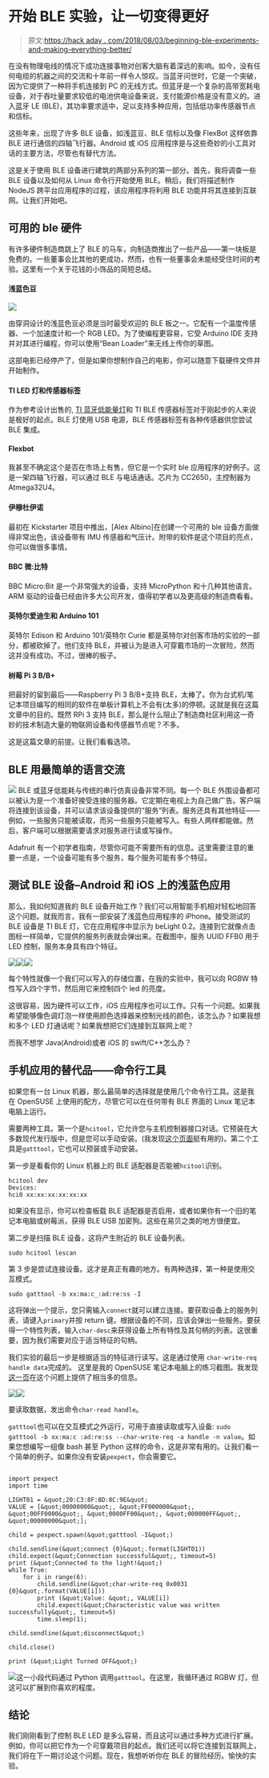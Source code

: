 # 开始 BLE 实验，让一切变得更好

> 原文:[https://hack aday . com/2018/08/03/beginning-ble-experiments-and-making-everything-better/](https://hackaday.com/2018/08/03/beginning-ble-experiments-and-making-everything-better/)

在没有物理电线的情况下成功连接事物对创客大脑有着深远的影响。如今，没有任何电缆的机器之间的交流和十年前一样令人惊叹。当蓝牙问世时，它是一个突破，因为它提供了一种将手机连接到 PC 的无线方式。但蓝牙是一个复杂的高带宽耗电设备，对于吞吐量要求较低的电池供电设备来说，支付能源价格是没有意义的。进入蓝牙 LE (BLE)，其功率要求适中，足以支持多种应用，包括低功率传感器节点和信标。

这些年来，出现了许多 BLE 设备，如浅蓝豆、BLE 信标以及像 FlexBot 这样依靠 BLE 进行通信的四轴飞行器。Android 或 iOS 应用程序是与这些奇妙的小工具对话的主要方法，尽管也有替代方法。

这是关于使用 BLE 设备进行建筑的两部分系列的第一部分。首先，我将调查一些 BLE 设备以及如何从 Linux 命令行开始使用 BLE。稍后，我们将描述制作 NodeJS 跨平台应用程序的过程，该应用程序将利用 BLE 功能并将其连接到互联网。让我们开始吧。

## 可用的 ble 硬件

有许多硬件制造商跳上了 BLE 的马车，向制造商推出了一些产品——第一块板是免费的。一些董事会比其他的更成功，然而，也有一些董事会未能经受住时间的考验。这里有一个关于花钱的小饰品的简短总结。

#### 浅蓝色豆

![](../Images/d8a838b8d9e3e0d52520bffbcb55583d.png)

由穿洞设计的浅蓝色豆必须是当时最受欢迎的 BLE 板之一。它配有一个温度传感器、一个加速度计和一个 RGB LED。为了使编程更容易，它受 Arduino IDE 支持并对其进行编程，你可以使用“Bean Loader”来无线上传你的草图。

这部电影已经停产了，但是如果你想制作自己的电影，你可以随意下载硬件文件并开始制作。

#### TI LED 灯和传感器标签

作为参考设计出售的, [TI 蓝牙低能量灯](http://www.ti.com/tool/TIDC-BLUETOOTH-LOW-ENERGY-LIGHT)和 TI BLE 传感器标签对于刚起步的人来说是极好的起点。BLE 灯使用 USB 电源，BLE 传感器标签有各种传感器供您尝试 BLE 集成。

#### Flexbot

我甚至不确定这个是否在市场上有售，但它是一个实时 ble 应用程序的好例子。这是一架四轴飞行器，可以通过 BLE 与电话通话。芯片为 CC2650，主控制器为 Atmega32U4。

#### 伊穆杜伊诺

最初在 Kickstarter 项目中推出，[Alex Albino]在创建一个可用的 ble 设备方面做得非常出色，该设备带有 IMU 传感器和气压计。附带的软件是这个项目的亮点，你可以做很多事情。

#### BBC 微:比特

BBC Micro:Bit 是一个非常强大的设备，支持 MicroPython 和十几种其他语言。ARM 驱动的设备已经由许多大公司开发，值得初学者以及更高级的制造商看看。

#### 英特尔爱迪生和 Arduino 101

英特尔 Edison 和 Arduino 101/英特尔 Curie 都是英特尔对创客市场的实验的一部分，都被砍掉了。他们支持 BLE，并被认为是进入可穿戴市场的一次冒险，然而这并没有成功。不过，很棒的板子。

#### 树莓 Pi 3 B/B+

把最好的留到最后——Raspberry Pi 3 B/B+支持 BLE，太棒了。你为台式机/笔记本项目编写的相同的软件在单板计算机上不会有(太多)的停顿。这就是我在这篇文章中的目的。既然 RPi 3 支持 BLE，那么是什么阻止了制造商社区利用这一奇妙的技术制造大量的物联网设备和传感器节点呢？不多。

这是这篇文章的前提。让我们看看选项。

## BLE 用最简单的语言交流

![](../Images/0bed0c0b05099aad10d2d772733bc1e2.png) BLE 或蓝牙低能耗与传统的串行仿真设备非常不同。每一个 BLE 外围设备都可以被认为是一个准备好接受连接的服务器。它定期在电视上为自己做广告。客户端将连接到该设备，并可以请求该设备提供的“服务”列表。服务还具有其他特征——例如，一些服务只能被读取，而另一些服务只能被写入。有些人两样都能做。然后，客户端可以根据需要请求对服务进行读或写操作。

Adafruit 有一个初学者指南，尽管你可能不需要所有的信息。这里需要注意的重要一点是，一个设备可能有多个服务，每个服务可能有多个特征。

## 测试 BLE 设备–Android 和 iOS 上的浅蓝色应用

那么，我如何知道我的 BLE 设备开始工作？我们可以用智能手机相对轻松地回答这个问题。就我而言，我有一部安装了浅蓝色应用程序的 iPhone。接受测试的 BLE 设备是 TI BLE 灯，它在应用程序中显示为 beLight 0.2。连接到它就像点击图标一样简单，它提供的服务列表就会弹出来。在截图中，服务 UUID FFB0 用于 LED 控制，服务本身具有四个特征。

[![](../Images/f5ff555888744a6e6d9c09956d2268ea.png)](https://hackaday.com/2018/08/03/beginning-ble-experiments-and-making-everything-better/screen-shot-2018-07-29-at-1-22-14-am/)[![](../Images/c13444ec76422e2f4357680406c59942.png)](https://hackaday.com/2018/08/03/beginning-ble-experiments-and-making-everything-better/screen-shot-2018-07-29-at-1-22-49-am/)[![](../Images/3bfe1f5b17f5233d0b62b723494c59d0.png)](https://hackaday.com/2018/08/03/beginning-ble-experiments-and-making-everything-better/screen-shot-2018-07-29-at-1-23-36-am/)

每个特性就像一个我们可以写入的存储位置，在我的实验中，我可以向 RGBW 特性写入四个字节，然后用它来控制四个 led 的亮度。

这很容易，因为硬件可以工作，iOS 应用程序也可以工作。只有一个问题。如果我希望能够像色调灯泡一样使用颜色选择器来控制光线的颜色，该怎么办？如果我想和多个 LED 灯通话呢？如果我想把它们连接到互联网上呢？

而我不想学 Java(Android)或者 iOS 的 swift/C++怎么办？

## 手机应用的替代品——命令行工具

如果您有一台 Linux 机器，那么最简单的选择就是使用几个命令行工具。这是我在 OpenSUSE 上使用的配方，尽管它可以在任何带有 BLE 界面的 Linux 笔记本电脑上运行。

需要两种工具。第一个是`hcitool`，它允许您与主机控制器接口对话。它预装在大多数现代发行版中，但是您可以手动安装。(我发现[这个页面](https://www.jaredwolff.com/blog/get-started-with-bluetooth-low-energy/)挺有用的)。第二个工具是`gatttool`，它也可以预装或手动安装。

第一步是看看你的 Linux 机器上的 BLE 适配器是否能被`hcitool`识别。

```
hcitool dev
Devices:
hci0 xx:xx:xx:xx:xx:xx
```

如果没有显示，你可以检查板载 BLE 适配器是否启用，或者如果你有一个旧的笔记本电脑或树莓派，获得 BLE USB 加密狗。这些在易贝之类的地方很便宜。

第二步是扫描 BLE 设备，这将产生附近的 BLE 设备列表。

```
sudo hcitool lescan
```

第 3 步是尝试连接设备。这才是真正有趣的地方。有两种选择，第一种是使用交互模式。

```
sudo gatttool -b xx:ma:c_:ad:re:ss -I
```

这将弹出一个提示，您只需输入`connect`就可以建立连接。要获取设备上的服务列表，请键入`primary`并按 return 键。根据设备的不同，应该会弹出一些服务。要获得一个特性列表，输入`char-desc`来获得设备上所有特性及其句柄的列表。这很重要，因为我们需要对应于适当特征的句柄。

我们实验的最后一步是根据适当的特征进行读写。这是通过使用
`char-write-req handle data`完成的。
这里是我的 OpenSUSE 笔记本电脑上的练习截图。我发现[这一页](http://i-miss-erin.blogspot.com/2010/12/gatttool-in-bluez-over-bredr.html)在这个问题上提供了相当多的信息。

[![](../Images/75ba8273593622e1072c5fe772152ce3.png)](https://hackaday.com/2018/08/03/beginning-ble-experiments-and-making-everything-better/screenshot_20180729_021534/)[![](../Images/0d99e3ca4d8e331ccf8cd0486c5ee460.png)](https://hackaday.com/2018/08/03/beginning-ble-experiments-and-making-everything-better/screenshot_20180729_021724/)

要读取数据，发出命令`char-read handle`。

`gatttool`也可以在交互模式之外运行，可用于直接读取或写入设备:
`sudo gatttool -b xx:ma:c :ad:re:ss --char-write-req -a handle -n value`。如果您想编写一组像 bash 甚至 Python 这样的命令，这是非常有用的。让我们看一个简单的例子。如果你没有安装`pexpect`，你会需要它。

```

import pexpect
import time

LIGHT01 = &quot;20:C3:8F:8D:8C:9E&quot;
VALUE = [&quot;00000000&quot;, &quot;FF000000&quot;, &quot;00FF0000&quot;, &quot;0000FF00&quot;, &quot;000000FF&quot;, &quot;00000000&quot;];

child = pexpect.spawn(&quot;gatttool -I&quot;)

child.sendline(&quot;connect {0}&quot;.format(LIGHT01))
child.expect(&quot;Connection successful&quot;, timeout=5)
print (&quot;Connected to the light!&quot;)
while True:
    for i in range(6):
        child.sendline(&quot;char-write-req 0x0031 {0}&quot;.format(VALUE[i]))
        print (&quot;Value: &quot;, VALUE[i])
        child.expect(&quot;Characteristic value was written successfully&quot;, timeout=5)
        time.sleep(1);

child.sendline(&quot;disconnect&quot;)

child.close()

print (&quot;Light Turned OFF&quot;)
```

![](../Images/47656972d1692a2dcc24f994ec276221.png)这一小段代码通过 Python 调用`gatttool`。在这里，我循环通过 RGBW 灯，但这可以扩展到你喜欢的程度。

## 结论

我们刚刚看到了控制 BLE LED 是多么容易，而且这可以通过多种方式进行扩展。例如，你可以把它作为一个可穿戴项目的起点。我们还可以将它连接到互联网上，我们将在下一期讨论这个问题。现在，我想听听你在 BLE 的冒险经历。愉快的实验。